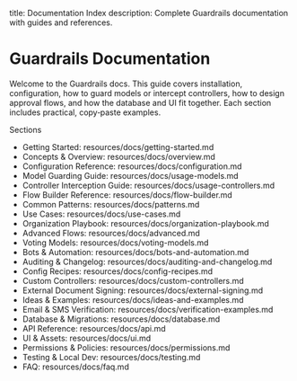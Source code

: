 title: Documentation Index
description: Complete Guardrails documentation with guides and references.

# Guardrails Documentation

Welcome to the Guardrails docs. This guide covers installation, configuration, how to guard models or intercept controllers, how to design approval flows, and how the database and UI fit together. Each section includes practical, copy‑paste examples.

Sections

- Getting Started: resources/docs/getting-started.md
- Concepts & Overview: resources/docs/overview.md
- Configuration Reference: resources/docs/configuration.md
- Model Guarding Guide: resources/docs/usage-models.md
- Controller Interception Guide: resources/docs/usage-controllers.md
- Flow Builder Reference: resources/docs/flow-builder.md
- Common Patterns: resources/docs/patterns.md
- Use Cases: resources/docs/use-cases.md
- Organization Playbook: resources/docs/organization-playbook.md
- Advanced Flows: resources/docs/advanced.md
- Voting Models: resources/docs/voting-models.md
- Bots & Automation: resources/docs/bots-and-automation.md
- Auditing & Changelog: resources/docs/auditing-and-changelog.md
- Config Recipes: resources/docs/config-recipes.md
- Custom Controllers: resources/docs/custom-controllers.md
- External Document Signing: resources/docs/external-signing.md
- Ideas & Examples: resources/docs/ideas-and-examples.md
- Email & SMS Verification: resources/docs/verification-examples.md
- Database & Migrations: resources/docs/database.md
- API Reference: resources/docs/api.md
- UI & Assets: resources/docs/ui.md
- Permissions & Policies: resources/docs/permissions.md
- Testing & Local Dev: resources/docs/testing.md
- FAQ: resources/docs/faq.md
